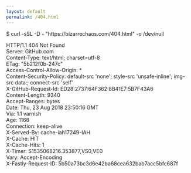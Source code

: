 ```yaml
---
layout: default
permalink: /404.html
---
```

<p>$ curl <span class="reserved">-sSL -D -</span> <span class="string">"https://bizarrechaos.com/404.html"</span> <span class="reserved">-o /dev/null</span></p>
<p>
HTTP/1.1 404 Not Found<br />
Server: GitHub.com<br />
Content-Type: text/html; charset=utf-8<br />
ETag: "5b212f0b-247c"<br />
Access-Control-Allow-Origin: *<br />
Content-Security-Policy: default-src 'none'; style-src 'unsafe-inline'; img-src data:; connect-src 'self'<br />
X-GitHub-Request-Id: ED28:2737:64F362:8B41E7:5B7F43A6<br />
Content-Length: 9340<br />
Accept-Ranges: bytes<br />
Date: Thu, 23 Aug 2018 23:50:16 GMT<br />
Via: 1.1 varnish<br />
Age: 1168<br />
Connection: keep-alive<br />
X-Served-By: cache-iah17249-IAH<br />
X-Cache: HIT<br />
X-Cache-Hits: 1<br />
X-Timer: S1535068216.353877,VS0,VE0<br />
Vary: Accept-Encoding<br />
X-Fastly-Request-ID: 5b50a73bc3d6e42ba68cea632bab7acc5bfc687f<br />
</p>
